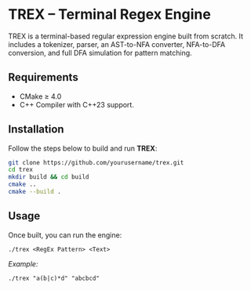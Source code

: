# **TREX** – Terminal Regex Engine
TREX is a terminal-based regular expression engine built from scratch. It includes a tokenizer, parser, an AST-to-NFA converter, NFA-to-DFA conversion, and full DFA simulation for pattern matching.
## Requirements
- CMake ≥ 4.0
- C++ Compiler with C++23 support.
## Installation 
Follow the steps below to build and run **TREX**:
```sh
git clone https://github.com/yourusername/trex.git
cd trex
mkdir build && cd build
cmake ..
cmake --build .
```
## Usage
Once built, you can run the engine:
```
./trex <RegEx Pattern> <Text>
```
*Example:*
```
./trex "a(b|c)*d" "abcbcd"
```

